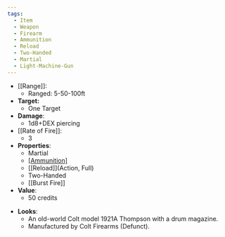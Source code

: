 ```yaml
---
tags:
  - Item
  - Weapon
  - Firearm
  - Ammunition
  - Reload
  - Two-Handed
  - Martial
  - Light-Machine-Gun
---
```

- [[Range]]:
	- Ranged: 5-50-100ft
- **Target:**
	- One Target
- **Damage**:
	- 1d8+DEX piercing
- [[Rate of Fire]]:
	- 3
- **Properties**:
	* Martial
	* [[Ammunition]](40)
	* [[Reload]](Action, Full)
	* Two-Handed
	* [[Burst Fire]]
- **Value**:
	- 50 credits
* **Looks**:
	* An old-world Colt model 1921A Thompson with a drum magazine.
	* Manufactured by Colt Firearms (Defunct).